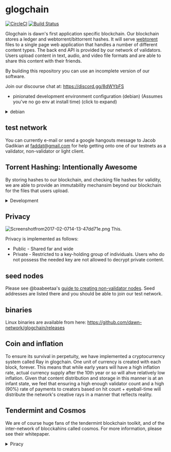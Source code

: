 # glogchain

[![CircleCI](https://circleci.com/gh/dawn-network/glogchain/tree/master.svg?style=svg)](https://circleci.com/gh/dawn-network/glogchain/tree/master)
[![Build Status](http://163.172.170.63/api/badges/dawn-network/glogchain/status.svg)](http://163.172.170.63/dawn-network/glogchain)


Glogchain is dawn's first application specific blockchain.  Our blockchain stores a ledger and webtorrent/bittorrent hashes.  It will serve [webtorent](webtorrent.io) files to a single page web application that handles a number of different content types.  The back end API is provided by our network of validators.  Users upload content in text, audio, and video file formats and are able to share this content with their friends.  

By building this repository you can use an incomplete version of our software.

Join our discourse chat at: https://discord.gg/8dWYbFS 

* pinionated development environment configuration (debian) (Assumes you've no go env at install time) (click to expand)
<details>
<summary>debian</summary>

IDEs
* Jetbrains Gogland
* VSCode
* Vim

```
apt install build-essential bison
bash < <(curl -s -S -L https://raw.githubusercontent.com/moovweb/gvm/master/binscripts/gvm-installer)
source /home/$USER/.gvm/scripts/gvm
gvm install go1.8 -B -pb
gvm use go1.8 --default
mkdir $GOPATH/bin
go get -u github.com/Masterminds/glide
go get -u github.com/tendermint/tendermint/...
cd $GOPATH/src/github.com/tendermint/tendermint
make install
go get -u github.com/dawn-network/glogchain/...
cd $GOPATH/src/github.com/dawn-network/glogchain
glide install
go build .
go install .

```
</details>


## test network
You can currently e-mail or send a google hangouts message to Jacob Gadikian at faddat@gmail.com for help getting onto one of our testnets as a validator, non-validator or light client.  

## Torrent Hashing: Intentionally Awesome

By storing hashes to our blockchain, and checking file hashes for validity, we are able to provide an immutability mechansim beyond our blockchain for the files that users upload.  

<details>
<summary>Development</summary>
IDEs
* Jetbrains Gogland
* VSCode
* Vim
[![Router6d7376.md.png](http://www.steemimg.com/images/2017/02/07/Router6d7376.md.png)](http://www.steemimg.com/image/GhYv7)


We have made a router, the Dawn R1, which happens to handily double as a computer which is equipped with a modern x86 CPU and adequate RAM and SSD storage.  This router makes an ideal development setup and comes pre-stocked with an opinionated golang development environment.  Developers do not need this router to participate, however fresh developers and experts alike will appreciate its isolated development environment.  If you've any questions about the router or would like to buy one (sold at cost to developers who have made code commits to our projects) please contact Jacob Gadikian at faddat@gmail.com on google hangouts. 
</details>

## Privacy
![Screenshotfrom2017-02-0714-13-47dd71e.png](http://www.steemimg.com/images/2017/02/07/Screenshotfrom2017-02-0714-13-47dd71e.png)
This.

Privacy is implemented as follows:

* Public - Shared far and wide
* Private - Restricted to a key-holding group of individuals.  Users who do not possess the needed key are not allowed to decrypt private content.  

## seed nodes
Please see @baabeetaa's [guide to creating non-validator nodes](https://github.com/dawn-network/glogchain/wiki/Create-local-testnet).  Seed addresses are listed there and you should be able to join our test network.

## binaries
Linux binaries are available from here: https://github.com/dawn-network/glogchain/releases

## Coin and inflation
To ensure its survival in perpetuity, we have implemented a cryptocurrency system called Ray in glogchain.  One unit of currency is created with each block, forever.  This means that while early years will have a high inflation rate, actual currency supply after the 10th year or so will ahve relatively low inflation.  Given that content distribution and storage in this manner is at an infant state, we feel that ensuring a high enough validator count and a high (90%) rate of payments to creators based on hit count + eyeball-time will distribute the network's creative rays in a manner that reflects reality.  

## Tendermint and Cosmos
We are of course huge fans of the tendermint blockchain toolkit, and of the inter-network of blocckahins called cosmos.  For more information, please see their whitepaper.  

<details>
<summary>Piracy</summary>
We encourage users to upload works to which they own the copyright.  Our seeders must unfortunately stop seeding files determined to contain copyrighted content not owned by the user.  Users may also choose to copyleft their content, or license it as they see fit.  The difference is that in our implementation, users drive decisionmaking about copyright, not a cabal of governmnet backed companies that have been around as long as recorded music. 
</details>
